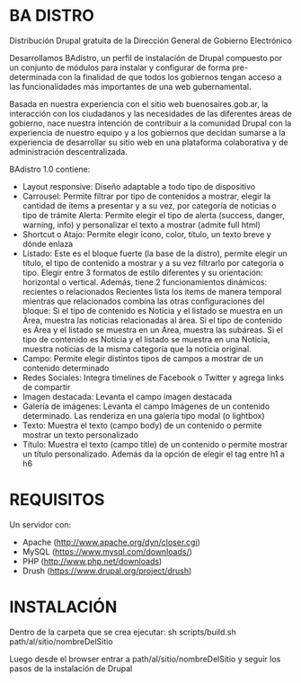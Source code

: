 BA DISTRO
==
Distribución Drupal gratuita de la Dirección General de Gobierno Electrónico

Desarrollamos BAdistro, un perfil de instalación de Drupal compuesto por un conjunto de módulos para instalar y configurar de forma pre-determinada con la finalidad de que todos los gobiernos tengan acceso a las funcionalidades más importantes de una web gubernamental. 

Basada en nuestra experiencia con el sitio web buenosaires.gob.ar, la interacción con los ciudadanos y las necesidades de las diferentes áreas de gobierno, nace nuestra intención de contribuir a la comunidad Drupal con la experiencia de nuestro equipo y a los gobiernos que decidan sumarse a la experiencia de desarrollar su sitio web en una plataforma colaborativa y de administración descentralizada.

BAdistro 1.0 contiene:

* Layout responsive: Diseño adaptable a todo tipo de dispositivo
* Carrousel: Permite filtrar por tipo de contenidos a mostrar, elegir la cantidad de items a presentar y a su vez, por categoría de noticias o tipo de trámite
Alerta: Permite elegir el tipo de alerta (success, danger, warning, info) y personalizar el texto a mostrar (admite full html)
* Shortcut o Atajo: Permite elegir icono, color, título, un texto breve y dónde enlaza
* Listado: Este es el bloque fuerte (la base de la distro), permite elegir un título, el tipo de contenido a mostrar y a su vez filtrarlo por categoría o tipo. Elegir entre 3 formatos de estilo diferentes y su orientación: horizontal o vertical. Además, tiene 2 funcionamientos dinámicos: recientes o relacionados
Recientes lista los items de manera temporal mientras que relacionados combina las otras configuraciones del bloque:
Si el tipo de contenido es Noticia y el listado se muestra en un Área, muestra las noticias relacionadas al área.
Si el tipo de contenido es Área y el listado se muestra en un Área, muestra las subáreas.
Si el tipo de contenido es Noticia y el listado se muestra en una Noticia, muestra noticias de la misma categoría que la noticia original.
* Campo: Permite elegir distintos tipos de campos a mostrar de un contenido determinado
* Redes Sociales: Integra timelines de Facebook o Twitter y agrega links de compartir
* Imagen destacada: Levanta el campo imagen destacada
* Galería de imágenes: Levanta el campo Imágenes de un contenido determinado. Las renderiza en una galería tipo modal (o lightbox)
* Texto: Muestra el texto (campo body) de un contenido o permite mostrar un texto personalizado
* Título: Muestra el texto (campo title) de un contenido o permite mostrar un título personalizado. Además da la opción de elegir el tag entre h1 a h6

REQUISITOS
==
Un servidor con:
* Apache (http://www.apache.org/dyn/closer.cgi)
* MySQL (https://www.mysql.com/downloads/)
* PHP (http://www.php.net/downloads)
* Drush (https://www.drupal.org/project/drush)

INSTALACIÓN
==
Dentro de la carpeta que se crea ejecutar:
sh scripts/build.sh path/al/sitio/nombreDelSitio

Luego desde el browser entrar a path/al/sitio/nombreDelSitio y seguir los pasos de la instalación de Drupal
